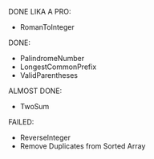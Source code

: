DONE LIKA A PRO:
- RomanToInteger

DONE:
- PalindromeNumber
- LongestCommonPrefix
- ValidParentheses

ALMOST DONE:
- TwoSum

FAILED:
- ReverseInteger
- Remove Duplicates from Sorted Array
